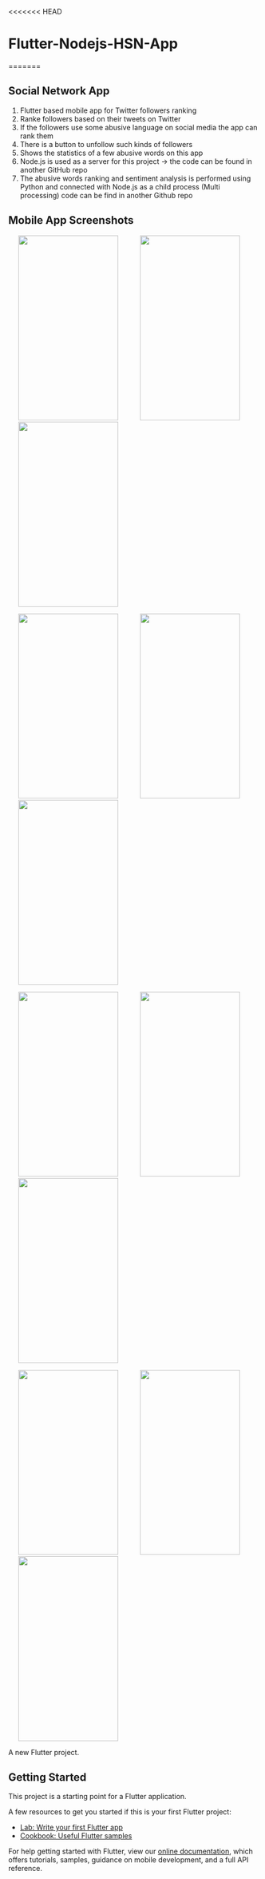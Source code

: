 <<<<<<< HEAD
# Flutter-Nodejs-HSN-App
=======
## Social Network App
1. Flutter based mobile app for Twitter followers ranking
2. Ranke followers based on their tweets on Twitter
3. If the followers use some abusive language on social media the app can rank them
4. There is a button to unfollow such kinds of followers
5. Shows the statistics of a few abusive words on this app
6. Node.js is used as a server for this project -> the code can be found in another GitHub repo
7. The abusive words ranking and sentiment analysis is performed using Python and connected with Node.js as a child process (Multi processing) code can be find in another Github repo
## Mobile App Screenshots
<p float="left">
        <img src="https://user-images.githubusercontent.com/48220392/178951868-14bb5df4-fcf8-4bd4-8440-9c99da89e3b6.jpeg" width="200" height="370" hspace="20" />
        <img src="https://user-images.githubusercontent.com/48220392/178952308-8355b55c-2bac-4f27-80e7-44464c715105.jpeg" width="200" height="370" hspace="20"/>  
        <img src="https://user-images.githubusercontent.com/48220392/178952393-1ccf4826-db9b-4f6a-9388-6e9d23c1fc23.jpeg" width="200" height="370" hspace="20"/>
</p>

<p float="left">  
        <img src="https://user-images.githubusercontent.com/48220392/178952499-60035079-dd81-41c1-88c4-2c8e0a930616.jpg" width="200" height="370" hspace="20"/>
        <img src="https://user-images.githubusercontent.com/48220392/186610135-c03737c6-5bb1-438a-beab-09afea4d0f7b.jpg" width="200" height="370" hspace="20"/>
        <img src="https://user-images.githubusercontent.com/48220392/178952710-6f9e98e9-c492-4756-b486-2fa441ff63ed.jpg" width="200" height="370" hspace="20"/>
</p>

<p float="left">
        <img src="https://user-images.githubusercontent.com/48220392/178958015-6c441029-13ff-47ec-be6f-97dee077d63b.jpg" width="200" height="370" hspace="20"/>
        <img src="https://user-images.githubusercontent.com/48220392/186610546-5a1b9a31-c156-4813-9e14-88e16c018028.jpg" width="200" height="370" hspace="20"/>
        <img src="https://user-images.githubusercontent.com/48220392/178952881-28727876-27fd-4d39-bd3c-e9f614dbaa3b.jpg" width="200" height="370" hspace="20"/>
</p>

<p float="left">
        <img src="https://user-images.githubusercontent.com/48220392/186610801-b63d5fee-67b0-4fbf-917b-57e72a8a3c81.jpg" width="200" height="370" hspace="20"/>
        <img src="https://user-images.githubusercontent.com/48220392/186610891-31751956-d8a4-4abb-83fe-0f942bad993f.jpg" width="200" height="370" hspace="20"/>
        <img src="https://user-images.githubusercontent.com/48220392/186610988-987fedd1-5979-413d-9a35-2a0849cd96f7.jpg" width="200" height="370" hspace="20"/>
</p>


A new Flutter project.

## Getting Started

This project is a starting point for a Flutter application.

A few resources to get you started if this is your first Flutter project:

- [Lab: Write your first Flutter app](https://flutter.dev/docs/get-started/codelab)
- [Cookbook: Useful Flutter samples](https://flutter.dev/docs/cookbook)

For help getting started with Flutter, view our
[online documentation](https://flutter.dev/docs), which offers tutorials,
samples, guidance on mobile development, and a full API reference.







